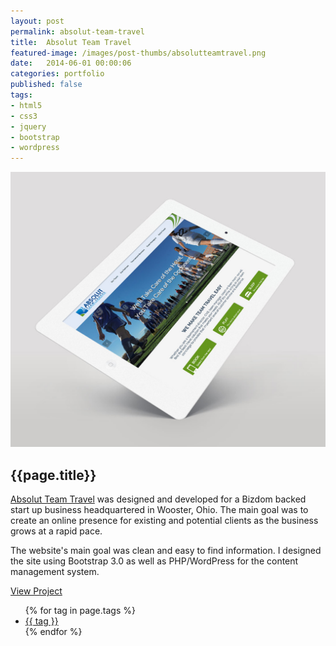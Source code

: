 ```yaml
---
layout: post
permalink: absolut-team-travel
title:  Absolut Team Travel
featured-image: /images/post-thumbs/absolutteamtravel.png
date:   2014-06-01 00:00:06
categories: portfolio
published: false
tags:
- html5
- css3
- jquery
- bootstrap
- wordpress
---
```


<section class="feature-image">
	<img src="/images/post-img/absolutteamtravel-ipad.jpg" alt="Absolut Team Travel">
</section>

<section class="post-intro">
	<h1>{{page.title}}</h1>
	<p><a href="http://absolutteamtravel.com" target="_blank">Absolut Team Travel</a> was designed and developed for a Bizdom backed start up business headquartered in Wooster, Ohio. The main goal was to create an online presence for existing and potential clients as the business grows at a rapid pace.</p>
	<p>The website's main goal was clean and easy to find information. I designed the site using Bootstrap 3.0 as well as PHP/WordPress for the content management system.</p>
	<a href="http://absolutteamtravel.com" target="_blank" class="view-project tooltip">View Project</a>



<aside class="tags">
	<div class="tags-inner">
	  	<ul>
			{% for tag in page.tags %}
				<li><a href="/tag/{{tag}}" title="view all projects that pertain to {{tag}}">{{ tag }}</a></li>
			{% endfor %}
		</ul>
	</div>
</aside>

</section>
